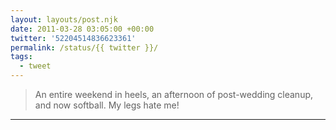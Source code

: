 ```yaml
---
layout: layouts/post.njk
date: 2011-03-28 03:05:00 +00:00
twitter: '52204514836623361'
permalink: /status/{{ twitter }}/
tags: 
  - tweet
---
```


> An entire weekend in heels, an afternoon of post-wedding cleanup, and now softball. My legs hate me!

---
